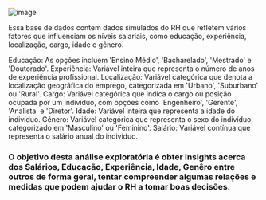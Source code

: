 ![image](https://github.com/VanderSC/analise-RH/assets/95940138/3221d4a3-2ad5-4f49-a3d4-4c407b6aff12)

Essa base de dados contem dados simulados do RH que refletem vários fatores que influenciam os níveis salariais, como educação, experiência, localização, cargo, idade e gênero.

Educação: As opções incluem 'Ensino Médio', 'Bacharelado', 'Mestrado' e 'Doutorado'. 
Experiência: Variável inteira que representa o número de anos de experiência profissional. 
Localização: Variável categórica que denota a localização geográfica do emprego, categorizada em 'Urbano', 'Suburbano' ou 'Rural'.
Cargo: Variável categórica que indica o cargo ou posição ocupada por um indivíduo, com opções como 'Engenheiro', 'Gerente', 'Analista' e 'Diretor'.
Idade: Variável inteira que representa a idade do indivíduo.
Gênero: Variável categórica que representa o sexo do indivíduo, categorizado em 'Masculino' ou 'Feminino'.
Salário: Variável contínua que representa o salário anual do indivíduo.


### O objetivo desta análise exploratória é obter insights acerca dos Salários, Educacão, Experiência, Idade, Genêro entre outros de forma geral, tentar compreender algumas relações e medidas que podem ajudar o RH a tomar boas decisões.
